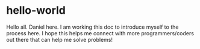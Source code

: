 # hello-world

Hello all. Daniel here. I am working this doc to introduce myself to the process here. I hope this helps me connect with more programmers/coders out there that can help me solve problems! 
